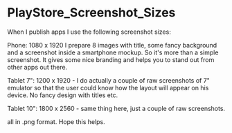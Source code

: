 # PlayStore_Screenshot_Sizes


When I publish apps I use the following screenshot sizes:

Phone: 1080 x 1920 I prepare 8 images with title, some fancy background and a screenshot inside a smartphone mockup. So it's more than a simple screenshot. It gives some nice branding and helps you to stand out from other apps out there.

Tablet 7": 1200 x 1920 - I do actually a couple of raw screenshots of 7" emulator so that the user could know how the layout will appear on his device. No fancy design with titles etc.

Tablet 10": 1800 x 2560 - same thing here, just a couple of raw screenshots.

all in .png format. Hope this helps.
